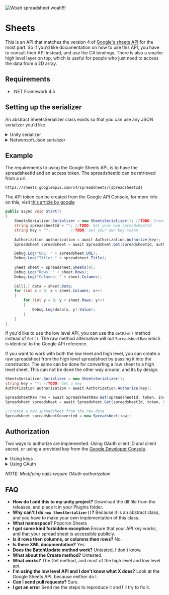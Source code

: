 ![Woah spreadsheet woah!!!](https://cdn.discordapp.com/attachments/377316629220032523/498001441990901760/unknown.png)

# Sheets
This is an API that matches the version 4 of [Google's sheets API](https://developers.google.com/sheets/api/reference/rest/) for the most part. So if you'd like documentation on how to use this API, you have to consult their API instead, and use the C# bindings.
There is also a smaller high level layer on top, which is useful for people who just need to access the data from a 2D array.

## Requirements
- .NET Framework 4.5

## Setting up the serializer
An abstract SheetsSerializer class exists so that you can use any JSON serializer you'd like.

<details>
    <summary>Unity serializer</summary>
    
```cs
using UnityEngine;

public class JSONSerializer : SheetsSerializer
{
    public override T DeserializeObject<T>(string data)
    {
        return JsonUtility.FromJson<T>(data);
    }

    public override string SerializeObject(object data)
    {
        return JsonUtility.ToJson(data);
    }
}
```
</details>

<details>
    <summary>Netwonsoft.Json serializer</summary>
    
```cs
using Newtonsoft.Json;

public class JSONSerializer : SheetsSerializer
{
    public override T DeserializeObject<T>(string data)
    {
        return JsonConvert.DeserializeObject<T>(data);
    }

    public override string SerializeObject(object data)
    {
        return JsonConvert.SerializeObject(data);
    }
}
```
</details>

## Example
The requirements to using the Google Sheets API, is to have the spreadsheetId and an access token. The spreadsheetId can be retrieved from a url.

`https://sheets.googleapis.com/v4/spreadsheets/{spreadsheetId}`

The API token can be created from the Google API Console, for more info on this, visit [this article by google](https://cloud.google.com/docs/authentication/api-keys)

```cs
public async void Start()
{
    SheetsSerializer.Serializer = new SheetsSerializer(); //TODO: Create your own custom serializer/deserializer
    string spreadsheetId = ""; //TODO: Get your own spreadsheetId
    string key = "";         //TODO: Get your own key token
    
    Authorization authorization = await Authorization.Authorize(key);
    Spreadsheet spreadsheet = await Spreadsheet.Get(spreadsheetId, authorization);

    Debug.Log("URL: " + spreadsheet.URL);
    Debug.Log("Title: " + spreadsheet.Title);
    
    Sheet sheet = spreadsheet.Sheets[0];
    Debug.Log("Rows: " + sheet.Rows);
    Debug.Log("Columns: " + sheet.Columns);
    
    Cell[,] data = sheet.Data;
    for (int x = 0; x < sheet.Columns; x++)
    {
        for (int y = 0; y < sheet.Rows; y++)
        {
            Debug.Log(data[x, y].Value);
        }
    }
}
```

If you'd like to use the low level API, you can use the `GetRaw()` method instead of `Get()`. The raw method alternative will out `SpreadsheetRaw` which is identical to the Google API reference.

If you want to work with both the low level and high level, you can create a raw spreadsheet from the high level spreadsheet by passing it into the constructor. The same can be done for converting a raw sheet to a high level sheet. This can not be done the other way around, and its by design.

```cs
SheetsSerializer.Serializer = new SheetsSerializer();
string key = ""; //TODO: Get a key
Authorization authorization = await Authorization.Authorize(key);

SpreadsheetRaw raw = await SpreadsheetRaw.Get(spreadsheetId, token, includeGridData);
Spreadsheet spreadsheet = await Spreadsheet.Get(spreadsheetId, token, serializer);

//create a new spreadsheet from the raw data
Spreadsheet spreadsheetConverted = new Spreadsheet(raw);
```

## Authorization
Two ways to authorize are implemented. Using OAuth client ID and client secret, or using a provided key from the [Google Developer Console](https://console.developers.google.com/apis/credentials).

<details>
    <summary>Using keys</summary>

```cs
string key = "";
Authorizer authorizer = await Authorizer.Authorizer(key);
```
</details>
    
<details>
    <summary>Using OAuth</summary>
    
```cs
string clientId = "";
string clientSecret = "";
Authorizer authorizer = await Authorizer.Authorize(clientId, clientSecret);
```
</details>

*NOTE: Modifying calls require OAuth authorization*

## FAQ
- **How do I add this to my unity project?**
Download the dll file from the releases, and place it in your Plugins folder.
- **Why can't I do **`new SheetSerializer()`**?**
Because it is an abstract class, and you have to make your own implementation of this class.
- **What namespace?**
 Popcron.Sheets
- **I got some kind forbidden exception**
Ensure that your API key works, and that your spread sheet is accessible publicly.
- **Is it rows then columns, or columns then rows?**
No.
- **Is there XML documentation?**
 Yes.
- **Does the BatchUpdate method work?**
 Untested, I don't know.
- **What about the Create method?**
 Untested.
- **What works?**
 The Get method, and most of the high level and low level api.
- **I'm using the low level API and I don't know what X does?**
Look at the Google Sheets API, because neither do I.
- **Can I send pull requests?**
Sure.
- **I got an error**
Send me the steps to reproduce it and I'll try to fix it.
